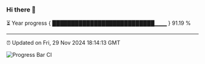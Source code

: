 ### Hi there 👋

⏳ Year progress { ███████████████████████████▁▁▁ } 91.19 %

---

⏰ Updated on Fri, 29 Nov 2024 18:14:13 GMT

![Progress Bar CI](https://github.com/Shyam-Makwana/GitHub-Actions-Demo/workflows/Progress%20Bar%20CI/badge.svg)
